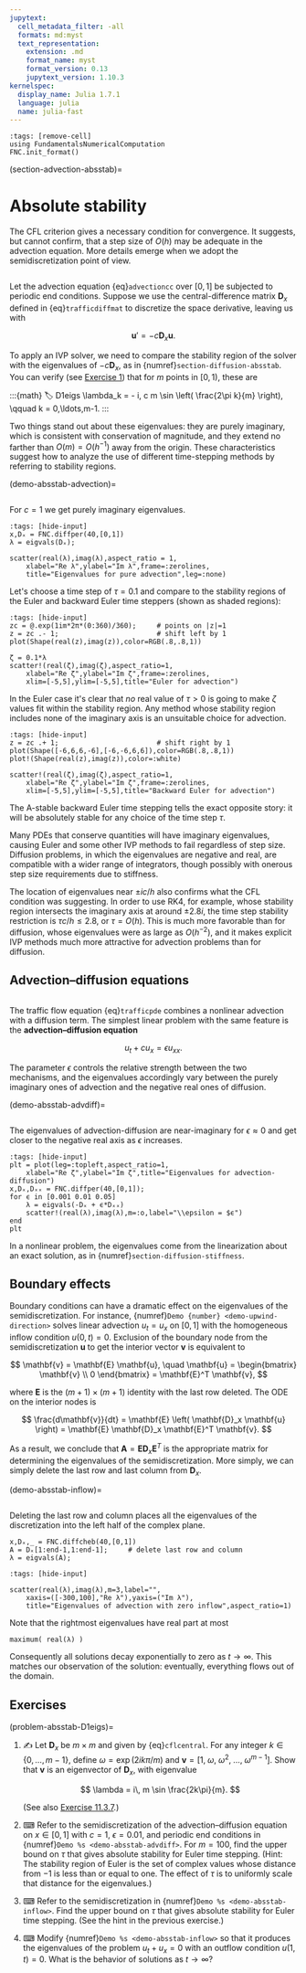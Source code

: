 ```yaml
---
jupytext:
  cell_metadata_filter: -all
  formats: md:myst
  text_representation:
    extension: .md
    format_name: myst
    format_version: 0.13
    jupytext_version: 1.10.3
kernelspec:
  display_name: Julia 1.7.1
  language: julia
  name: julia-fast
---
```

```{code-cell}
:tags: [remove-cell]
using FundamentalsNumericalComputation
FNC.init_format()
```

(section-advection-absstab)=
# Absolute stability

The CFL criterion gives a necessary condition for convergence. It suggests, but cannot confirm, that a step size of $O(h)$ may be adequate in the advection equation. More details emerge when we adopt the semidiscretization point of view.

```{index} method of lines
```
Let the advection equation {eq}`advectioncc` over $[0,1]$ be subjected to periodic end conditions. Suppose we use the central-difference matrix $\mathbf{D}_x$ defined in {eq}`trafficdiffmat` to discretize the space derivative, leaving us with

$$
  \mathbf{u}' = -c \mathbf{D}_x \mathbf{u}.
$$

To apply an IVP solver, we need to compare the stability region of the solver with the eigenvalues of $-c \mathbf{D}_x$, as in {numref}`section-diffusion-absstab`. You can verify (see [Exercise 1](problem-absstab-D1eigs)) that for $m$ points in $[0,1)$, these are

:::{math}
  :label: D1eigs
  \lambda_k = - i\, c m \sin \left( \frac{2\pi k}{m} \right), \qquad k = 0,\ldots,m-1.
:::

Two things stand out about these eigenvalues: they are purely imaginary, which is consistent with conservation of magnitude, and they extend no farther than $O(m)=O(h^{-1})$ away from the origin. These characteristics suggest how to analyze the use of different time-stepping methods by referring to stability regions.

(demo-absstab-advection)=
```{prf:example}
```





For $c=1$ we get purely imaginary eigenvalues.

```{code-cell}
:tags: [hide-input]
x,Dₓ = FNC.diffper(40,[0,1])
λ = eigvals(Dₓ);

scatter(real(λ),imag(λ),aspect_ratio = 1,
    xlabel="Re λ",ylabel="Im λ",frame=:zerolines,
    title="Eigenvalues for pure advection",leg=:none)
```

Let's choose a time step of $\tau=0.1$ and compare to the stability regions of the Euler and backward Euler time steppers (shown as shaded regions):

```{code-cell}
:tags: [hide-input]
zc = @.exp(1im*2π*(0:360)/360);     # points on |z|=1
z = zc .- 1;                        # shift left by 1
plot(Shape(real(z),imag(z)),color=RGB(.8,.8,1))

ζ = 0.1*λ
scatter!(real(ζ),imag(ζ),aspect_ratio=1,
    xlabel="Re ζ",ylabel="Im ζ",frame=:zerolines,
    xlim=[-5,5],ylim=[-5,5],title="Euler for advection")
```

In the Euler case it's clear that *no* real value of $\tau>0$ is going to make $\zeta$ values fit within the stability region. Any method whose stability region includes none of the imaginary axis is an unsuitable choice for advection.

```{code-cell}
:tags: [hide-input]
z = zc .+ 1;                        # shift right by 1
plot(Shape([-6,6,6,-6],[-6,-6,6,6]),color=RGB(.8,.8,1))
plot!(Shape(real(z),imag(z)),color=:white)

scatter!(real(ζ),imag(ζ),aspect_ratio=1,
    xlabel="Re ζ",ylabel="Im ζ",frame=:zerolines,
    xlim=[-5,5],ylim=[-5,5],title="Backward Euler for advection")
```

The A-stable backward Euler time stepping tells the exact opposite story: it will be absolutely stable for any choice of the time step $\tau$.




Many PDEs that conserve quantities will have imaginary eigenvalues, causing Euler and some other IVP methods to fail regardless of step size. Diffusion problems, in which the eigenvalues are negative and real, are compatible with a wider range of integrators, though possibly with onerous step size requirements due to stiffness.

The location of eigenvalues near $\pm ic/h$ also confirms what the CFL condition was suggesting. In order to use RK4, for example, whose stability region intersects the imaginary axis at around $\pm 2.8i$, the time step stability restriction is $\tau c/h \le 2.8$, or $\tau=O(h)$. This is much more favorable than for diffusion, whose eigenvalues were as large as $O(h^{-2})$, and it makes explicit IVP methods much more attractive for advection problems than for diffusion.

## Advection–diffusion equations

```{index} ! advection-diffusion equation
```
The traffic flow equation {eq}`trafficpde` combines a nonlinear advection with a diffusion term. The simplest linear problem with the same feature is the **advection–diffusion equation**

$$
u_t+c u_x=\epsilon u_{xx}.
$$

The parameter $\epsilon$ controls the relative strength between the two mechanisms, and the eigenvalues accordingly vary between the purely imaginary ones of advection and the negative real ones of diffusion.

(demo-absstab-advdiff)=
```{prf:example}
```





The eigenvalues of advection-diffusion are near-imaginary for $\epsilon\approx 0$ and get closer to the negative real axis as $\epsilon$ increases.

```{code-cell}
:tags: [hide-input]
plt = plot(leg=:topleft,aspect_ratio=1,
    xlabel="Re ζ",ylabel="Im ζ",title="Eigenvalues for advection-diffusion")
x,Dₓ,Dₓₓ = FNC.diffper(40,[0,1]);
for ϵ in [0.001 0.01 0.05]
    λ = eigvals(-Dₓ + ϵ*Dₓₓ)
    scatter!(real(λ),imag(λ),m=:o,label="\\epsilon = $ϵ")
end
plt
```





In a nonlinear problem, the eigenvalues come from the linearization about an exact solution, as in {numref}`section-diffusion-stiffness`.

## Boundary effects

Boundary conditions can have a dramatic effect on the eigenvalues of the semidiscretization. For instance, {numref}`Demo {number} <demo-upwind-direction>` solves linear advection $u_t=u_x$ on $[0,1]$ with the homogeneous inflow condition $u(0,t)=0$. Exclusion of the boundary node from the semidiscretization $\mathbf{u}$ to get the interior vector $\mathbf{v}$ is equivalent to 

$$
\mathbf{v} = \mathbf{E} \mathbf{u}, \quad   \mathbf{u} = \begin{bmatrix}  \mathbf{v} \\ 0 \end{bmatrix} = \mathbf{E}^T \mathbf{v},
$$

where $\mathbf{E}$ is the $(m+1)\times (m+1)$ identity with the last row deleted. The ODE on the interior nodes is 

$$
\frac{d\mathbf{v}}{dt} = \mathbf{E} \left( \mathbf{D}_x \mathbf{u} \right) = \mathbf{E} \mathbf{D}_x \mathbf{E}^T \mathbf{v}.
$$

As a result, we conclude that $\mathbf{A} = \mathbf{E} \mathbf{D}_x \mathbf{E}^T$ is the appropriate matrix for determining the eigenvalues of the semidiscretization. More simply, we can simply delete the last row and last column from $\mathbf{D}_x$. 

(demo-absstab-inflow)=
```{prf:example}
```





Deleting the last row and column places all the eigenvalues of the discretization into the left half of the complex plane. 

```{code-cell}
x,Dₓ,_ = FNC.diffcheb(40,[0,1])
A = Dₓ[1:end-1,1:end-1];     # delete last row and column
λ = eigvals(A);
```

```{code-cell}
:tags: [hide-input]

scatter(real(λ),imag(λ),m=3,label="",
    xaxis=([-300,100],"Re λ"),yaxis=("Im λ"),
    title="Eigenvalues of advection with zero inflow",aspect_ratio=1) 
```

Note that the rightmost eigenvalues have real part at most

```{code-cell}
maximum( real(λ) )
```

Consequently all solutions decay exponentially to zero as $t\to\infty$. This matches our observation of the solution: eventually, everything flows out of the domain.




## Exercises

(problem-absstab-D1eigs)=
1.  ✍ Let $\mathbf{D}_{x}$ be $m\times m$ and given by {eq}`cflcentral`. For any integer $k \in \{0,\ldots,m-1\}$, define $\omega = \exp(2ik\pi/m)$ and $\mathbf{v} = \bigl[ 1,\; \omega,\; \omega^2,\; \ldots,\; \omega^{m-1} \bigr].$ Show that $\mathbf{v}$ is an eigenvector of $\mathbf{D}_{x}$, with eigenvalue

    $$
    \lambda =  i\, m  \sin \frac{2k\pi}{m}.
    $$
    
    (See also [Exercise 11.3.7](problem-absstab-D2eigs).)

2. ⌨ Refer to the semidiscretization of the advection–diffusion equation on $x\in[0,1]$ with $c=1$, $\epsilon=0.01$, and periodic end conditions in {numref}`Demo %s <demo-absstab-advdiff>`. For $m=100$, find the upper bound on $\tau$ that gives absolute stability for Euler time stepping. (Hint: The stability region of Euler is the set of complex values whose distance from $-1$ is less than or equal to one. The effect of $\tau$ is to uniformly scale that distance for the eigenvalues.)

3. ⌨ Refer to the semidiscretization in {numref}`Demo %s <demo-absstab-inflow>`. Find the upper bound on $\tau$ that gives absolute stability for Euler time stepping. (See the hint in the previous exercise.)

4. ⌨ Modify {numref}`Demo %s <demo-absstab-inflow>` so that it produces the eigenvalues of the problem $u_t+u_x=0$ with an outflow condition $u(1,t)=0$. What is the behavior of solutions as $t\to\infty$?
